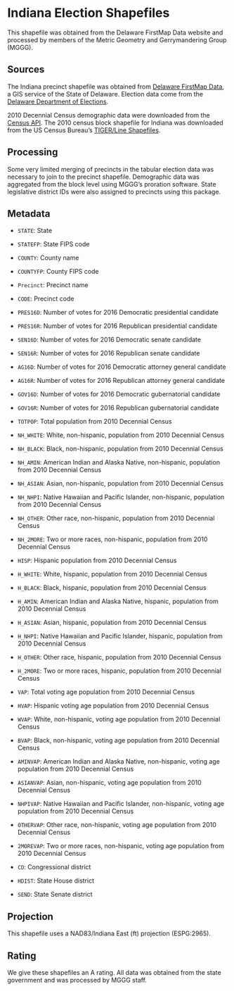# Indiana Election Shapefiles
This shapefile was obtained from the Delaware FirstMap Data website and processed by members of the Metric Geometry and Gerrymandering Group (MGGG).

## Sources
The Indiana precinct shapefile was obtained from [Delaware FirstMap Data](http://opendata.firstmap.delaware.gov/datasets/delaware-election-boundaries), a GIS service of the State of Delaware. Election data come from the [Delaware Department of Elections](https://elections.delaware.gov/index.shtml). 

2010 Decennial Census demographic data were downloaded from the [Census API](https://api.census.gov/data/2010/dec/sf1). The 2010 census block shapefile for Indiana was downloaded from the US Census Bureau’s [TIGER/Line Shapefiles](https://www.census.gov/geographies/mapping-files/time-series/geo/tiger-line-file.html).


## Processing
Some very limited merging of precincts in the tabular election data was necessary to join to the precinct shapefile. Demographic data was aggregated from the block level using MGGG’s proration software. State legislative district IDs were also assigned to precincts using this package.


## Metadata
* `STATE`: State
* `STATEFP`: State FIPS code
* `COUNTY`: County name
* `COUNTYFP`: County FIPS code
* `Precinct`: Precinct name
* `CODE`: Precinct code

*	`PRES16D`: Number of votes for 2016 Democratic presidential candidate
*	`PRES16R`: Number of votes for 2016 Republican presidential candidate
*	`SEN16D`: Number of votes for 2016 Democratic senate candidate
* `SEN16R`: Number of votes for 2016 Republican senate candidate
* `AG16D`: Number of votes for 2016 Democratic attorney general candidate
*	`AG16R`: Number of votes for 2016 Republican attorney general candidate
*	`GOV16D`: Number of votes for 2016 Democratic gubernatorial candidate
*	`GOV16R`: Number of votes for 2016 Republican gubernatorial candidate
* `TOTPOP`: Total population from 2010 Decennial Census
* `NH_WHITE`: White, non-hispanic, population from 2010 Decennial Census
* `NH_BLACK`: Black, non-hispanic, population from 2010 Decennial Census
* `NH_AMIN`: American Indian and Alaska Native, non-hispanic, population from 2010 Decennial Census
* `NH_ASIAN`: Asian, non-hispanic, population from 2010 Decennial Census
* `NH_NHPI`: Native Hawaiian and Pacific Islander, non-hispanic, population from 2010 Decennial Census
* `NH_OTHER`: Other race, non-hispanic, population from 2010 Decennial Census
* `NH_2MORE`: Two or more races, non-hispanic, population from 2010 Decennial Census
* `HISP`: Hispanic population from 2010 Decennial Census
* `H_WHITE`: White, hispanic, population from 2010 Decennial Census
* `H_BLACK`: Black, hispanic, population from 2010 Decennial Census
* `H_AMIN`: American Indian and Alaska Native, hispanic, population from 2010 Decennial Census
* `H_ASIAN`: Asian, hispanic, population from 2010 Decennial Census
* `H_NHPI`: Native Hawaiian and Pacific Islander, hispanic, population from 2010 Decennial Census
* `H_OTHER`: Other race, hispanic, population from 2010 Decennial Census
* `H_2MORE`: Two or more races, hispanic, population from 2010 Decennial Census
* `VAP`: Total voting age population from 2010 Decennial Census
* `HVAP`: Hispanic voting age population from 2010 Decennial Census
* `WVAP`: White, non-hispanic, voting age population from 2010 Decennial Census
* `BVAP`: Black, non-hispanic, voting age population from 2010 Decennial Census
* `AMINVAP`: American Indian and Alaska Native, non-hispanic, voting age population from 2010 Decennial Census
* `ASIANVAP`: Asian, non-hispanic, voting age population from 2010 Decennial Census
* `NHPIVAP`: Native Hawaiian and Pacific Islander, non-hispanic, voting age population from 2010 Decennial Census
* `OTHERVAP`: Other race, non-hispanic, voting age population from 2010 Decennial Census
* `2MOREVAP`: Two or more races, non-hispanic, voting age population from 2010 Decennial Census
* `CD`: Congressional district
* `HDIST`: State House district
* `SEND`: State Senate district

## Projection
This shapefile uses a NAD83/Indiana East (ft) projection (ESPG:2965).

## Rating
We give these shapefiles an A rating. All data was obtained from the state government and was processed by MGGG staff.
